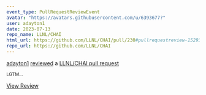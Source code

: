 ```yaml
---
event_type: PullRequestReviewEvent
avatar: "https://avatars.githubusercontent.com/u/6393677?"
user: adayton1
date: 2023-07-13
repo_name: LLNL/CHAI
html_url: https://github.com/LLNL/CHAI/pull/230#pullrequestreview-1529375657
repo_url: https://github.com/LLNL/CHAI
---
```


<a href='https://github.com/adayton1' target='_blank'>adayton1</a> <a href='https://github.com/LLNL/CHAI/pull/230#pullrequestreview-1529375657' target='_blank'>reviewed</a> a <a href='https://github.com/LLNL/CHAI/pull/230' target='_blank'>LLNL/CHAI pull request</a>

<small>LGTM...</small>

<a href='https://github.com/LLNL/CHAI/pull/230#pullrequestreview-1529375657' target='_blank'>View Review</a>